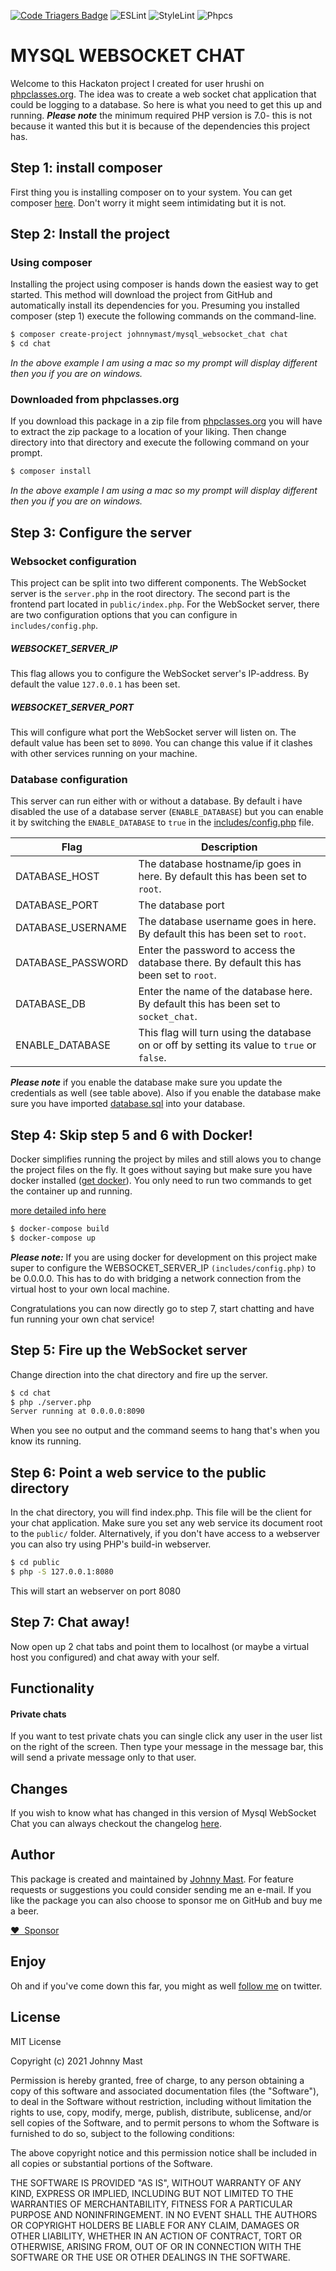 [![Code Triagers Badge](https://www.codetriage.com/johnnymast/mysql_websocket_chat/badges/users.svg)](https://www.codetriage.com/johnnymast/mysql_websocket_chat)
![ESLint](https://github.com/johnnymast/mysql_websocket_chat/workflows/ESLint/badge.svg)
![StyleLint](https://github.com/johnnymast/mysql_websocket_chat/workflows/StyleLint/badge.svg)
![Phpcs](https://github.com/johnnymast/mysql_websocket_chat/workflows/Phpcs/badge.svg)

# MYSQL WEBSOCKET CHAT

Welcome to this Hackaton project I created for user hrushi on [phpclasses.org](http://www.phpclasses.org/recommend/754-I-need-to-create-realtime-user-to-user-chat.html). The idea was to create a web socket chat application
that could be logging to a database. So here is what you need to get this up and running. ***Please note*** the minimum required PHP version is 7.0- this is not because it wanted this but it is because of the dependencies this project has.


## Step 1: install composer

First thing you is installing composer on to your system. You can get composer [here](https://getcomposer.org/download/). Don't worry it might seem intimidating but it is not.

## Step 2: Install the project 

### Using composer

Installing the project using composer is hands down the easiest way to get started. This method will download the project from GitHub
and automatically install its dependencies for you. Presuming you installed composer (step 1) execute the following commands on the command-line.

```bash
$ composer create-project johnnymast/mysql_websocket_chat chat
$ cd chat
```

<em>In the above example I am using a mac so my prompt will display different then you if you are on windows.</em>

### Downloaded from phpclasses.org

If you download this package in a zip file from [phpclasses.org](http://www.phpclasses.org/package/9947-PHP-Websocket-starter-project.html) you will have to extract the zip package to a location of your liking. Then 
change directory into that directory and execute the following command on your prompt.

```bash
$ composer install
```

<em>In the above example I am using a mac so my prompt will display different then you if you are on windows.</em>


## Step 3: Configure the server

### Websocket configuration

This project can be split into two different components. The WebSocket server is the <code>server.php</code> in the root directory. The second part
is the frontend part located in <code>public/index.php</code>. For the WebSocket server, there are two configuration options that you can configure in <code>includes/config.php</code>.

##### WEBSOCKET_SERVER_IP

This flag allows you to configure the WebSocket server's IP-address. By default the value <code>127.0.0.1</code> has been set.

##### WEBSOCKET_SERVER_PORT  

This will configure what port the WebSocket server will listen on. The default value has been set to <code>8090</code>. You can change this
value if it clashes with other services running on your machine.



### Database configuration

This server can run either with or without a database. By default i have disabled the use of a database server (<code>ENABLE_DATABASE</code>) but you can enable it by switching the <code>ENABLE_DATABASE</code> to <code>true</code>
in the [includes/config.php](https://github.com/johnnymast/mysql_websocket_chat/blob/master/includes/config.php) file. 

| Flag | Description |
| --- | --- |
| DATABASE_HOST | The database hostname/ip goes in here. By default this has been set to <code>root</code>. |
| DATABASE_PORT | The database port |
| DATABASE_USERNAME | The database username goes in here. By default this has been set to <code>root</code>.|
| DATABASE_PASSWORD | Enter the password to access the database there. By default this has been set to <code>root</code>.|
| DATABASE_DB | Enter the name of the database here. By default this has been set to <code>socket_chat</code>.|
| ENABLE_DATABASE | This flag will turn using the database on or off by setting its value to <code>true</code> or <code>false</code>.|


***Please note*** if you enable the database make sure you update the credentials as well (see table above). Also if you enable the database make sure you have imported [database.sql](https://github.com/johnnymast/mysql_websocket_chat/blob/master/database.sql) into your database.

## Step 4: Skip step 5 and 6 with Docker!

Docker simplifies running the project by miles and still alows you to change the project files on the fly.  It goes without saying but 
make sure you have docker installed ([get docker](https://www.docker.com/)). You only need to run two commands to get the container up and running.

[more detailed info here](DOCKER.md)

```bash
$ docker-compose build
$ docker-compose up
```

***Please note:*** If you are using docker for development on this project make super to configure the WEBSOCKET_SERVER_IP ```(includes/config.php)``` to be 
0.0.0.0. This has to do with bridging a network connection from the virtual host to your own local machine.

Congratulations you can now directly go to step 7, start chatting and have fun running your own chat service!


## Step 5: Fire up the WebSocket server

Change direction into the chat directory and fire up the server.

```bash
$ cd chat
$ php ./server.php
Server running at 0.0.0.0:8090
```

When you see no output and the command seems to hang that's when you know its running.


## Step 6: Point a web service to the public directory

In the chat directory, you will find index.php. This file will be the client for your chat application. Make sure you set any web service its document root to the <code>public/</code> folder. Alternatively, if you don't have access to a webserver you can also try using PHP's
build-in webserver.

```bash
$ cd public
$ php -S 127.0.0.1:8080
```

<emn>This will start an webserver on port 8080</em>  

## Step 7: Chat away!

Now open up 2 chat tabs and point them to localhost (or maybe a virtual host you configured) and chat away with your self.


## Functionality

#### Private chats

If you want to test private chats you can single click any user in the user list on the right of the screen. Then type your message
in the message bar, this will send a private message only to that user.


## Changes

If you wish to know what has changed in this version of Mysql WebSocket Chat you can always checkout the changelog [here](https://github.com/johnnymast/mysql_websocket_chat/blob/master/CHANELOG.md).


## Author

This package is created and maintained by [Johnny Mast](mailto:mastjohnny@gmail.com). For feature requests or suggestions you could consider sending me an e-mail. If you like the package you can also choose to sponsor
me on GitHub and buy me a beer.

[:heart: &nbsp;Sponsor](https://github.com/sponsors/johnnymast)

## Enjoy

Oh and if you've come down this far, you might as well [follow me](https://twitter.com/mastjohnny) on twitter.


## License

MIT License

Copyright (c) 2021 Johnny Mast

Permission is hereby granted, free of charge, to any person obtaining a copy of this software and associated documentation files (the "Software"), to deal in the Software without restriction, including without limitation the rights to use, copy, modify, merge, publish, distribute, sublicense, and/or sell copies of the Software, and to permit persons to whom the Software is furnished to do so, subject to the following conditions:

The above copyright notice and this permission notice shall be included in all copies or substantial portions of the Software.

THE SOFTWARE IS PROVIDED "AS IS", WITHOUT WARRANTY OF ANY KIND, EXPRESS OR IMPLIED, INCLUDING BUT NOT LIMITED TO THE WARRANTIES OF MERCHANTABILITY, FITNESS FOR A PARTICULAR PURPOSE AND NONINFRINGEMENT. IN NO EVENT SHALL THE AUTHORS OR COPYRIGHT HOLDERS BE LIABLE FOR ANY CLAIM, DAMAGES OR OTHER LIABILITY, WHETHER IN AN ACTION OF CONTRACT, TORT OR OTHERWISE, ARISING FROM, OUT OF OR IN CONNECTION WITH THE SOFTWARE OR THE USE OR OTHER DEALINGS IN THE SOFTWARE.

  
